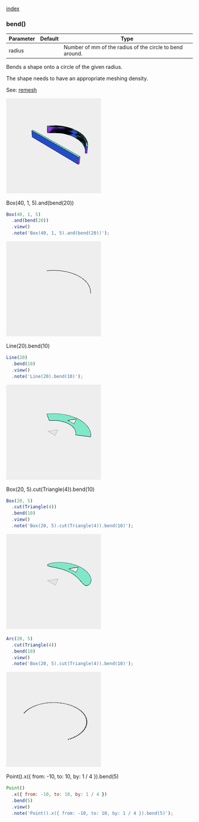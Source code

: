 [index](../../nb/api/index.md)
### bend()
Parameter|Default|Type
---|---|---
radius||Number of mm of the radius of the circle to bend around.

Bends a shape onto a circle of the given radius.

The shape needs to have an appropriate meshing density.

See: [remesh](../../nb/api/remesh.md)

![Image](bend.md.$2.png)

Box(40, 1, 5).and(bend(20))

```JavaScript
Box(40, 1, 5)
  .and(bend(20))
  .view()
  .note('Box(40, 1, 5).and(bend(20))');
```

![Image](bend.md.$3.png)

Line(20).bend(10)

```JavaScript
Line(20)
  .bend(10)
  .view()
  .note('Line(20).bend(10)');
```

![Image](bend.md.$4.png)

Box(20, 5).cut(Triangle(4)).bend(10)

```JavaScript
Box(20, 5)
  .cut(Triangle(4))
  .bend(10)
  .view()
  .note('Box(20, 5).cut(Triangle(4)).bend(10)');
```

![Image](bend.md.$5.png)

```JavaScript
Arc(20, 5)
  .cut(Triangle(4))
  .bend(10)
  .view()
  .note('Box(20, 5).cut(Triangle(4)).bend(10)');
```

![Image](bend.md.$6.png)

Point().x({ from: -10, to: 10, by: 1 / 4 }).bend(5)

```JavaScript
Point()
  .x({ from: -10, to: 10, by: 1 / 4 })
  .bend(5)
  .view()
  .note('Point().x({ from: -10, to: 10, by: 1 / 4 }).bend(5)');
```
